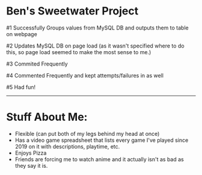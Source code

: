 
# Ben's Sweetwater Project

#1 Successfully Groups values from MySQL DB and outputs them to table on webpage

#2 Updates MySQL DB on page load (as it wasn't specified where to do this, so page load seemed to make the most sense to me.)

#3 Commited Frequently

#4 Commented Frequently and kept attempts/failures in as well

#5 Had fun!

---

# Stuff About Me:
- Flexible (can put both of my legs behind my head at once)
- Has a video game spreadsheet that lists every game I've played since 2019 on it with descriptions, playtime, etc.
- Enjoys Pizza
- Friends are forcing me to watch anime and it actually isn't as bad as they say it is.

